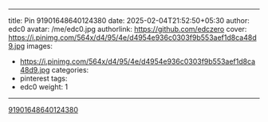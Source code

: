 
---
title: Pin 91901648640124380
date: 2025-02-04T21:52:50+05:30
author: edc0
avatar: /me/edc0.jpg
authorlink: https://github.com/edczero
cover: https://i.pinimg.com/564x/d4/95/4e/d4954e936c0303f9b553aef1d8ca48d9.jpg
images:
   - https://i.pinimg.com/564x/d4/95/4e/d4954e936c0303f9b553aef1d8ca48d9.jpg
categories:
  - pinterest
tags:
  - edc0
weight: 1
---

<!--more-->

[91901648640124380](https://in.pinterest.com/pin/91901648640124380/)

	